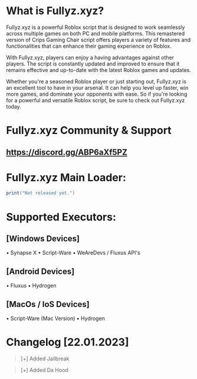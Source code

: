 #  What is Fullyz.xyz?

Fullyz.xyz is a powerful Roblox script that is designed to work seamlessly across multiple games on both PC and mobile platforms. This remastered version of Crips Gaming Chair script offers players a variety of features and functionalities that can enhance their gaming experience on Roblox.

With Fullyz.xyz, players can enjoy a having advantages against other players. The script is constantly updated and improved to ensure that it remains effective and up-to-date with the latest Roblox games and updates.

Whether you're a seasoned Roblox player or just starting out, Fullyz.xyz is an excellent tool to have in your arsenal. It can help you level up faster, win more games, and dominate your opponents with ease. So if you're looking for a powerful and versatile Roblox script, be sure to check out Fullyz.xyz today.


# Fullyz.xyz Community & Support
## https://discord.gg/ABP6aXf5PZ

# Fullyz.xyz Main Loader:
```lua
print("Not released yet.")
```

# Supported Executors:
## [Windows Devices]
• Synapse X 
• Script-Ware
• WeAreDevs / Fluxus API's

## [Android Devices]
• Fluxus
• Hydrogen

## [MacOs / IoS Devices]
• Script-Ware (Mac Version)
• Hydrogen


# Changelog [22.01.2023]

>[+] Added Jailbreak

>[+] Added Da Hood
